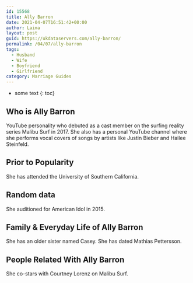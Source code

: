 ```yaml
---
id: 15568
title: Ally Barron
date: 2021-04-07T16:51:42+00:00
author: Laima
layout: post
guid: https://ukdataservers.com/ally-barron/
permalink: /04/07/ally-barron
tags:
  - Husband
  - Wife
  - Boyfriend
  - Girlfriend
category: Marriage Guides
---
```


* some text
{: toc}


## Who is Ally Barron
                  
                  
                  
YouTube personality who debuted as a cast member on the surfing reality series Malibu Surf in 2017. She also has a personal YouTube channel where she performs vocal covers of songs by artists like Justin Bieber and Hailee Steinfeld.  
                  
              
            
              
            
                
                
                
## Prior to Popularity
                  
                  
                  
She has attended the University of Southern California.
                  
              
            
              
            
                
                
                
## Random data
                  
                  
                  
She auditioned for American Idol in 2015. 
                  
              
            
              
            
                
                
                
## Family & Everyday Life of Ally Barron
                  
                  
                  
She has an older sister named Casey. She has dated Mathias Pettersson. 
                  
              
            
              
            
                
                
                
## People Related With Ally Barron
                  
                  
                  
She co-stars with Courtney Lorenz on Malibu Surf.
                  
              
            
              
            
                
              
            
              
              
            
            
              
            
          
          
          